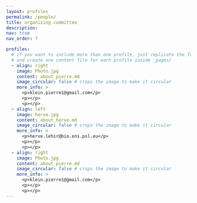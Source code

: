 ```yaml
---
layout: profiles
permalink: /people/
title: organizing committee
description: 
nav: true
nav_order: 7

profiles:
  # if you want to include more than one profile, just replicate the following block
  # and create one content file for each profile inside _pages/
  - align: right
    image: Photo.jpg
    content: about_pierre.md
    image_circular: false # crops the image to make it circular
    more_info: >
      <p>klein.pierre1@gmail.com</p>
      <p></p>
      <p></p>
  - align: left
    image: herve.jpg
    content: about_herve.md
    image_circular: false # crops the image to make it circular
    more_info: >
      <p>herve.lehir@bio.ens.psl.eu</p>
      <p></p>
      <p></p>
  - align: right
    image: Photo.jpg
    content: about_pierre.md
    image_circular: false # crops the image to make it circular
    more_info: >
      <p>klein.pierre1@gmail.com</p>
      <p></p>
      <p></p>   
---
```

